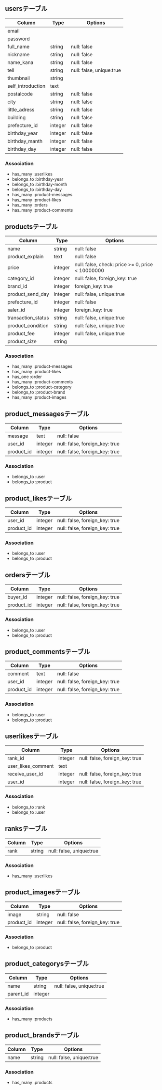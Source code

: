 ## usersテーブル
|Column|Type|Options|
|------|----|-------|
|email|||
|password|||
|full_name|string|null: false|
|nickname|string|null: false|
|name_kana|string|null: false|
|tell|string|null: false, unique:true|
|thumbnail|string||
|self_introduction|text||
|postalcode|string|null: false|
|city|string|null: false|
|little_adress|string|null: false|
|building|string|null: false|
|prefecture_id|integer|null: false|
|birthday_year|integer|null: false|
|birthday_manth|integer|null: false|
|birthday_day|integer|null: false|

### Association
- has_many :userlikes
- belongs_to :birthday-year
- belongs_to :birthday-month
- belongs_to :birthday-day
- has_many :product-messages
- has_many :product-likes
- has_many :orders
- has_many :product-comments



## productsテーブル
|Column|Type|Options|
|------|----|-------|
|name|string|null: false|
|product_explain|text|null: false|
|price|integer|null: false, check: price >= 0, price < 10000000|
|category_id|integer|null: false, foreign_key: true|
|brand_id|integer|foreign_key: true|
|product_send_day|integer|null: false, unique:true|
|prefecture_id|integer|null: false|
|saler_id|integer|foreign_key: true|
|transaction_status|string|null: false, unique:true|
|product_condition|string|null: false, unique:true|
|product_fee|integer|null: false, unique:true|
|product_size|string||

### Association
- has_many :product-messages
- has_many :product-likes
- has_one :order
- has_many :product-comments
- belongs_to :product-category
- belongs_to :product-brand
- has_many :product-images



## product_messagesテーブル
|Column|Type|Options|
|------|----|-------|
|message|text|null: false|
|user_id|integer|null: false, foreign_key: true|
|product_id|integer|null: false, foreign_key: true|

### Association
- belongs_to :user
- belongs_to :product



## product_likesテーブル
|Column|Type|Options|
|------|----|-------|
|user_id|integer|null: false, foreign_key: true|
|product_id|integer|null: false, foreign_key: true|

### Association
- belongs_to :user
- belongs_to :product



## ordersテーブル
|Column|Type|Options|
|------|----|-------|
|buyer_id|integer|null: false, foreign_key: true|
|product_id|integer|null: false, foreign_key: true|

### Association
- belongs_to :user
- belongs_to :product



## product_commentsテーブル
|Column|Type|Options|
|------|----|-------|
|comment|text|null: false|
|user_id|integer|null: false, foreign_key: true|
|product_id|integer|null: false, foreign_key: true|

### Association
- belongs_to :user
- belongs_to :product



## userlikesテーブル
|Column|Type|Options|
|------|----|-------|
|rank_id|integer|null: false, foreign_key: true|
|user_likes_comment|text||
|receive_user_id|integer|null: false, foreign_key: true|
|user_id|integer|null: false, foreign_key: true|

### Association
- belongs_to :rank
- belongs_to :user



## ranksテーブル
|Column|Type|Options|
|------|----|-------|
|rank|string|null: false, unique:true|

### Association
- has_many :userlikes



## product_imagesテーブル
|Column|Type|Options|
|------|----|-------|
|image|string|null: false|
|product_id|integer|null: false, foreign_key: true|

### Association
- belongs_to :product



## product_categorysテーブル
|Column|Type|Options|
|------|----|-------|
|name|string|null: false, unique:true|
|parent_id|integer||

### Association
- has_many :products



## product_brandsテーブル
|Column|Type|Options|
|------|----|-------|
|name|string|null: false, unique:true|

### Association
- has_many :products
